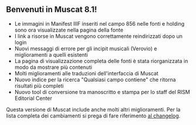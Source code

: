 ## Benvenuti in Muscat 8.1!

* Le immagini in Manifest IIIF inseriti nel campo 856 nelle fonti e holding sono ora visualizzate nella pagina della fonte
* I link a risorse in Muscat vengono correttamente reindirizzati dopo un login
* Nuovi messaggi di errore per gli incipit musicali (Verovio) e miglioramenti a quelli esistenti
* La pagina di visualizzazione completa delle fonti è stata riorganizzata in modo da mostrare più contenuti
* Molti miglioramenti alle traduzioni dell'interfaccia di Muscat
* Nuovo indice per la ricerca "Qualsiasi campo contiene" che ritorna risultati più completi
* Nuovo tool di conversione tra manoscritto e stampa per lo staff del RISM Editorial Center

Questa versione di Muscat include anche molti altri miglioramenti. Per la lista completa dei cambiamenti si prega di fare riferimento [al changelog](https://github.com/rism-ch/muscat/blob/master/CHANGELOG).
